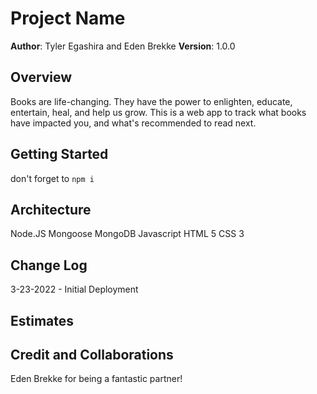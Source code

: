 
# Project Name

**Author**: Tyler Egashira and Eden Brekke
**Version**: 1.0.0 

## Overview

Books are life-changing. They have the power to enlighten, educate, entertain, heal, and help us grow. This is a web app to track what books have impacted you, and what's recommended to read next.

## Getting Started

 don't forget to `npm i`

## Architecture

Node.JS
Mongoose
MongoDB
Javascript
HTML 5
CSS 3

## Change Log

3-23-2022 - Initial Deployment

## Estimates
<!-- See below -->

## Credit and Collaborations

Eden Brekke for being a fantastic partner!
